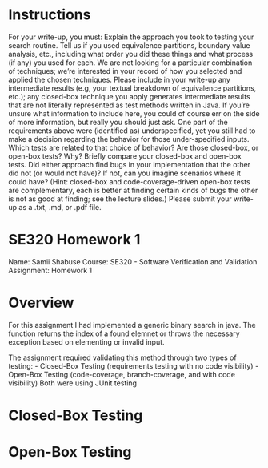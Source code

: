 # Instructions

For your write-up, you must:
Explain the approach you took to testing your search routine. Tell us if you used equivalence partitions, boundary value analysis, etc., including what order you did these things and what process (if any) you used for each. We are not looking for a particular combination of techniques; we’re interested in your record of how you selected and applied the chosen techniques. Please include in your write-up any intermediate results (e.g, your textual breakdown of equivalence partitions, etc.); any closed-box technique you apply generates intermediate results that are not literally represented as test methods written in Java. If you’re unsure what information to include here, you could of course err on the side of more information, but really you should just ask.
One part of the requirements above were (identified as) underspecified, yet you still had to make a decision regarding the behavior for those under-specified inputs. Which tests are related to that choice of behavior? Are those closed-box, or open-box tests? Why?
Briefly compare your closed-box and open-box tests. Did either approach find bugs in your implementation that the other did not (or would not have)? If not, can you imagine scenarios where it could have? (Hint: closed-box and code-coverage-driven open-box tests are complementary, each is better at finding certain kinds of bugs the other is not as good at finding; see the lecture slides.)
Please submit your write-up as a .txt, .md, or .pdf file.

# SE320 Homework 1

Name: Samii Shabuse
Course: SE320 - Software Verification and Validation
Assignment: Homework 1 

# Overview

For this assignment I had implemented a generic binary search in java. The function returns the index of a found elemnet or throws
the necessary exception based on elementing or invalid input.

The assignment required validating this method through two types of testing:
    - Closed-Box Testing (requirements testing with no code visibility)
    - Open-Box Testing (code-coverage, branch-coverage, and with code visibility)
Both were using JUnit testing


# Closed-Box Testing

# Open-Box Testing 

